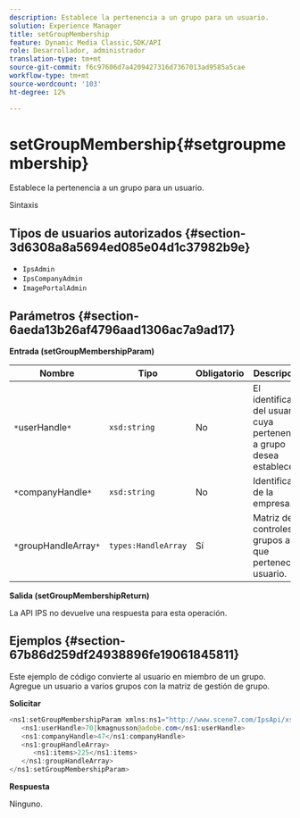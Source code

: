 ```yaml
---
description: Establece la pertenencia a un grupo para un usuario.
solution: Experience Manager
title: setGroupMembership
feature: Dynamic Media Classic,SDK/API
role: Desarrollador, administrador
translation-type: tm+mt
source-git-commit: f6c97606d7a4209427316d7367013ad9585a5cae
workflow-type: tm+mt
source-wordcount: '103'
ht-degree: 12%

---
```



# setGroupMembership{#setgroupmembership}

Establece la pertenencia a un grupo para un usuario.

Sintaxis

## Tipos de usuarios autorizados {#section-3d6308a8a5694ed085e04d1c37982b9e}

* `IpsAdmin`
* `IpsCompanyAdmin`
* `ImagePortalAdmin`

## Parámetros {#section-6aeda13b26af4796aad1306ac7a9ad17}

**Entrada (setGroupMembershipParam)**

| Nombre | Tipo | Obligatorio | Descripción |
|---|---|---|---|
| `*`userHandle`*` | `xsd:string` | No | El identificador del usuario cuya pertenencia a grupo desea establecer. |
| `*`companyHandle`*` | `xsd:string` | No | Identificador de la empresa. |
| `*`groupHandleArray`*` | `types:HandleArray` | Sí | Matriz de controles a grupos a los que pertenece el usuario. |

**Salida (setGroupMembershipReturn)**

La API IPS no devuelve una respuesta para esta operación.

## Ejemplos {#section-67b86d259df24938896fe19061845811}

Este ejemplo de código convierte al usuario en miembro de un grupo. Agregue un usuario a varios grupos con la matriz de gestión de grupo.

**Solicitar**

```java
<ns1:setGroupMembershipParam xmlns:ns1="http://www.scene7.com/IpsApi/xsd">
   <ns1:userHandle>70|kmagnusson@adobe.com</ns1:userHandle>
   <ns1:companyHandle>47</ns1:companyHandle>
   <ns1:groupHandleArray>
      <ns1:items>225</ns1:items>
   </ns1:groupHandleArray>
</ns1:setGroupMembershipParam>
```

**Respuesta**

Ninguno.
